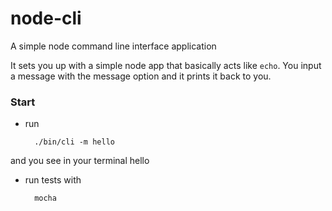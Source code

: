 node-cli
===

A simple node command line interface application

It sets you up with a simple node app that basically acts like `echo`. You input a message with the message option and it prints it back to you.

### Start

* run

		./bin/cli -m hello
and you see in your terminal
       hello
* run tests with

		mocha
